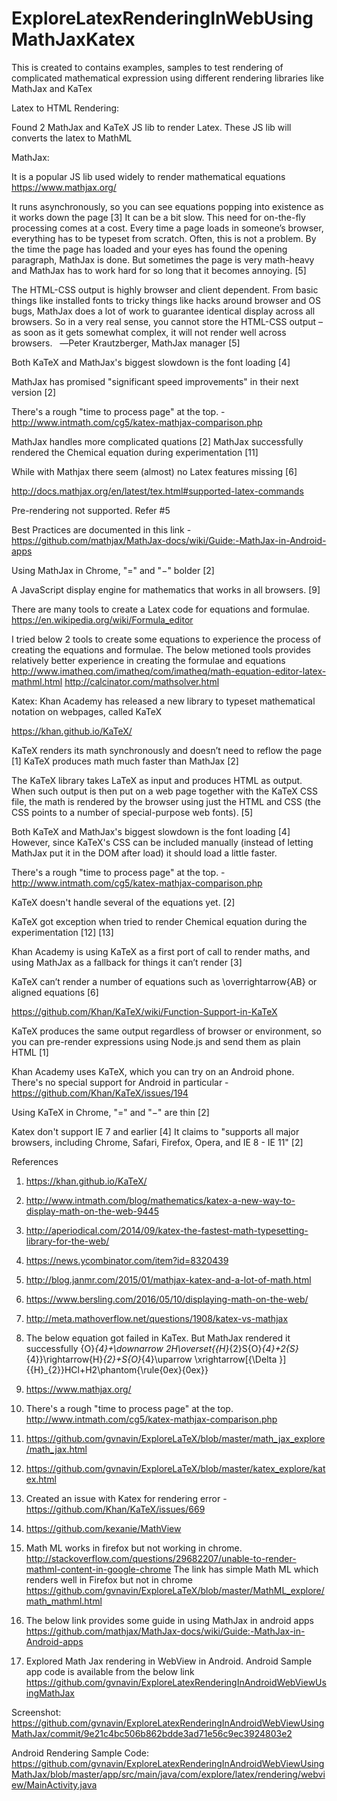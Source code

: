# ExploreLatexRenderingInWebUsingMathJaxKatex
This is created to contains examples, samples to test rendering of complicated mathematical expression using different rendering libraries like MathJax and KaTex

Latex to HTML Rendering:

Found 2 MathJax and KaTeX JS lib to render Latex. These JS lib will converts the latex to MathML 

MathJax:

It is a popular JS lib used widely to render mathematical equations 
https://www.mathjax.org/

It runs asynchronously, so you can see equations popping into existence as it works down the page [3]
It can be a bit slow. This need for on-the-fly processing comes at a cost. Every time a page loads in someone’s browser, everything has to be typeset from scratch. Often, this is not a problem. By the time the page has loaded and your eyes has found the opening paragraph, MathJax is done. But sometimes the page is very math-heavy and MathJax has to work hard for so long that it becomes annoying. [5]

The HTML-CSS output is highly browser and client dependent. From basic things like installed fonts to tricky things like hacks around browser and OS bugs, MathJax does a lot of work to guarantee identical display across all browsers. So in a very real sense, you cannot store the HTML-CSS output – as soon as it gets somewhat complex, it will not render well across browsers.   ―Peter Krautzberger, MathJax manager [5]

Both KaTeX and MathJax's biggest slowdown is the font loading [4]

MathJax has promised "significant speed improvements" in their next version [2]

There's a rough "time to process page" at the top. - http://www.intmath.com/cg5/katex-mathjax-comparison.php

MathJax handles more complicated quations [2]
MathJax successfully rendered the Chemical equation during experimentation [11]

While with Mathjax there seem (almost) no Latex features missing [6]

http://docs.mathjax.org/en/latest/tex.html#supported-latex-commands

Pre-rendering not supported. Refer #5

Best Practices are documented in this link - https://github.com/mathjax/MathJax-docs/wiki/Guide:-MathJax-in-Android-apps

Using MathJax in Chrome, "=" and "−" bolder [2]

A JavaScript display engine for mathematics that works in all browsers. [9]


There are many tools to create a Latex code for equations and formulae.
https://en.wikipedia.org/wiki/Formula_editor

I tried below 2 tools to create some equations to experience the process of creating the equations and formulae. 
The below metioned tools provides relatively better experience in creating the formulae and equations
http://www.imatheq.com/imatheq/com/imatheq/math-equation-editor-latex-mathml.html
http://calcinator.com/mathsolver.html


Katex:
Khan Academy has released a new library to typeset mathematical notation on webpages, called KaTeX

https://khan.github.io/KaTeX/

KaTeX renders its math synchronously and doesn’t need to reflow the page [1]
KaTeX produces math much faster than MathJax [2]

The KaTeX library takes LaTeX as input and produces HTML as output. When such output is then put on a web page together with the KaTeX CSS file, the math is rendered by the browser using just the HTML and CSS (the CSS points to a number of special-purpose web fonts). [5]

Both KaTeX and MathJax's biggest slowdown is the font loading [4]
However, since KaTeX's CSS can be included manually (instead of letting MathJax put it in the DOM after load) it should load a little faster.

There's a rough "time to process page" at the top. - http://www.intmath.com/cg5/katex-mathjax-comparison.php

KaTeX doesn't handle several of the equations yet. [2]

KaTeX got exception when tried to render Chemical equation during the experimentation [12] [13]

Khan Academy is using KaTeX as a first port of call to render maths, and using MathJax as a fallback for things it can’t render [3]

KaTeX can’t render a number of equations such as \overrightarrow{AB} or aligned equations [6]

https://github.com/Khan/KaTeX/wiki/Function-Support-in-KaTeX

KaTeX produces the same output regardless of browser or environment, so you can pre-render expressions using Node.js and send them as plain HTML [1]

Khan Academy uses KaTeX, which you can try on an Android phone. There's no special support for Android in particular - https://github.com/Khan/KaTeX/issues/194

Using KaTeX in Chrome, "=" and "−" are thin [2]

Katex don't support IE 7 and earlier [4]
It claims to "supports all major browsers, including Chrome, Safari, Firefox, Opera, and IE 8 - IE 11" [2]


References
1. https://khan.github.io/KaTeX/

2. http://www.intmath.com/blog/mathematics/katex-a-new-way-to-display-math-on-the-web-9445

3. http://aperiodical.com/2014/09/katex-the-fastest-math-typesetting-library-for-the-web/

4. https://news.ycombinator.com/item?id=8320439

5. http://blog.janmr.com/2015/01/mathjax-katex-and-a-lot-of-math.html

6. https://www.bersling.com/2016/05/10/displaying-math-on-the-web/

7. http://meta.mathoverflow.net/questions/1908/katex-vs-mathjax

8. The below equation got failed in KaTex. But MathJax rendered it successfully
{O}_{4}+\downarrow 2H\overset{{H}_{2}S{O}_{4}+2{S}_{4}}\rightarrow{H}_{2}+S{O}_{4}\uparrow \xrightarrow[{\Delta }]{{H}_{2}}HCl+H2\phantom{\rule{0ex}{0ex}}

9. https://www.mathjax.org/

10. There's a rough "time to process page" at the top.
http://www.intmath.com/cg5/katex-mathjax-comparison.php

11. https://github.com/gvnavin/ExploreLaTeX/blob/master/math_jax_explore/math_jax.html

12. https://github.com/gvnavin/ExploreLaTeX/blob/master/katex_explore/katex.html

13. Created an issue with Katex for rendering error - https://github.com/Khan/KaTeX/issues/669

14. https://github.com/kexanie/MathView

15. Math ML works in firefox but not working in chrome.
http://stackoverflow.com/questions/29682207/unable-to-render-mathml-content-in-google-chrome
The link has simple Math ML which renders well in Firefox but not in chrome
https://github.com/gvnavin/ExploreLaTeX/blob/master/MathML_explore/math_mathml.html

16. The below link provides some guide in using MathJax in android apps
https://github.com/mathjax/MathJax-docs/wiki/Guide:-MathJax-in-Android-apps

17. Explored Math Jax rendering in WebView in Android. Android Sample app code is available from the below link
https://github.com/gvnavin/ExploreLatexRenderingInAndroidWebViewUsingMathJax

Screenshot:
https://github.com/gvnavin/ExploreLatexRenderingInAndroidWebViewUsingMathJax/commit/9e21c4bc506b862bdde3ad71e56c9ec3924803e2

Android Rendering Sample Code:
https://github.com/gvnavin/ExploreLatexRenderingInAndroidWebViewUsingMathJax/blob/master/app/src/main/java/com/explore/latex/rendering/webview/MainActivity.java
